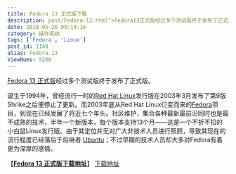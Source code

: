 ```yaml
---
title: Fedora 13 正式版下载
description: post/Fedora-13.html">Fedora13正式版经过多个测试版终于发布了正式版。诞生于1994年，曾经流行一时的post/RHEL-5.5.html">RedHatLinux发行版在2003年3月发布了第9版Shrike之后便停止了更新。而2003年底从RedHatLinux衍变而来的/tags/Fedora">Fedora项目，到现在已经发展了将近七个年头。社区维护，集合各种最新最前沿同时也是最不成熟的技术，半年一个新版本，每个版本支持13个月——这是一个不折不扣的小白鼠Linux发行版。由于其定位并无对广大非技术人员进行照顾，导致其现在的流行程度已经落后于后继者/tags/Ubuntu">Ubuntu；不过早期的技术人员却大多对Fedora有着更为深厚的感情。
date: 2010-05-26 09:14:16
category: 操作系统
tags: ['Fedora', 'Linux']
post_id: 1148
alias: Fedora-13
ViewNums: 5268
---
```


[Fedora 13 正式版](/blog/fedora-13)经过多个测试版终于发布了正式版。

诞生于1994年，曾经流行一时的[Red Hat Linux](/blog/rhel-55)发行版在2003年3月发布了第9版Shrike之后便停止了更新。而2003年底从Red Hat Linux衍变而来的[Fedora](/tags/Fedora)项目，到现在已经发展了将近七个年头。社区维护，集合各种最新最前沿同时也是最不成熟的技术，半年一个新版本，每个版本支持13个月——这是一个不折不扣的小白鼠Linux发行版。由于其定位并无对广大非技术人员进行照顾，导致其现在的流行程度已经落后于后继者 [Ubuntu](/tags/Ubuntu)；不过早期的技术人员却大多对Fedora有着更为深厚的感情。

【[**Fedora 13 正式版下载地址**](/blog/fedora-13)】
[下载地址](download.asp?id=433)

